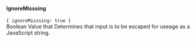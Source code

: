 #### IgnoreMisssing

`{ ignoreMisssing: true }`  
Boolean Value that Determines that input is to be escaped for useage as a JavaScript string.  
